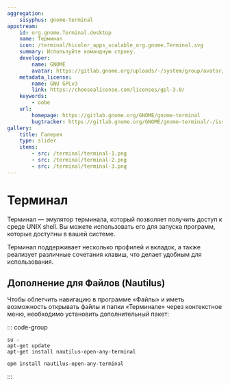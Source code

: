 ```yaml
---
aggregation:
    sisyphus: gnome-terminal
appstream:
    id: org.gnome.Terminal.desktop
    name: Терминал
    icon: /terminal/hicolor_apps_scalable_org.gnome.Terminal.svg
    summary: Используйте командную строку.
    developer:
        name: GNOME
        avatar: https://gitlab.gnome.org/uploads/-/system/group/avatar/8/gnomelogo.png?width=48
    metadata_license:
        name: GNU GPLv3
        link: https://choosealicense.com/licenses/gpl-3.0/
    keywords:
        - oobe
    url:
        homepage: https://gitlab.gnome.org/GNOME/gnome-terminal
        bugtracker: https://gitlab.gnome.org/GNOME/gnome-terminal/-/issues
gallery:
    title: Галерея
    type: slider
    items:
        - src: /terminal/terminal-1.png
        - src: /terminal/terminal-2.png
        - src: /terminal/terminal-3.png
---
```


# Терминал

Терминал — эмулятор терминала, который позволяет получить доступ к среде UNIX shell. Вы можете использовать его для запуска программ, которые доступны в вашей системе.

Терминал поддерживает несколько профилей и вкладок, а также реализует различные сочетания клавиш, что делает удобным для использования.

<AGWGallery />
<!--@include: @apps/_parts/install/content-repo.md-->

## Дополнение для Файлов (Nautilus)

Чтобы облегчить навигацию в программе «Файлы» и иметь возможность открывать файлы и папки  «Терминале» через контекстное меню, необходимо установить дополнительный пакет:

::: code-group

```shell[apt-get]
su -
apt-get update
apt-get install nautilus-open-any-terminal
```

```shell[epm]
epm install nautilus-open-any-terminal
```
:::
